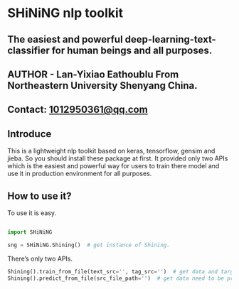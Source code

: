 # SHiNiNG nlp toolkit
## The easiest and powerful deep-learning-text-classifier for human beings and all purposes.
## AUTHOR - Lan-Yixiao Eathoublu From Northeastern University Shenyang China.
## Contact: 1012950361@qq.com


## Introduce

This is a lightweight nlp toolkit based on keras, tensorflow, gensim and jieba. So you should install these package at first.
It provided only two APIs which is the easiest and powerful way for users to train there model and use it in production environment for all purposes.


## How to use it?
To use it is easy.
```python

import SHiNiNG

sng = SHiNiNG.Shining()  # get instance of Shining.

```

There’s only two APIs.

```python
Shining().train_from_file(text_src='', tag_src='')  # get data and target split by ‘\n’ in files, you should run this method first to get trained model to predict. All of it is automatically done.
Shining().predict_from_file(src_file_path='')  # get data need to be predict from file, and get the target in ‘output.txt’

```





